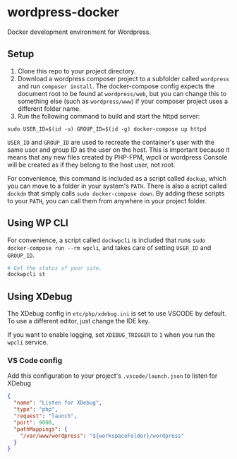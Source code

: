 # wordpress-docker

Docker development environment for Wordpress.

## Setup

1. Clone this repo to your project directory.
2. Download a wordpress composer project to a subfolder called `wordpress` and run `composer install`. The docker-compose config expects the document root to be found at `wordpress/web`, but you can change this to something else (such as `wordpress/www`) if your composer project uses a different folder name.
3. Run the following command to build and start the httpd server:

```
sudo USER_ID=$(id -u) GROUP_ID=$(id -g) docker-compose up httpd
```

`USER_ID` and `GROUP_ID` are used to recreate the container's user with the same user and group ID as the user on the host. This is important because it means that any new files created by PHP-FPM, wpcli or wordpress Console will be created as if they belong to the host user, not root.

For convenience, this command is included as a script called `dockup`, which you can move to a folder in your system's `PATH`. There is also a script called `dockdn` that simply calls `sudo docker-compose down`. By adding these scripts to your `PATH`, you can call them from anywhere in your project folder.

## Using WP CLI

For convenience, a script called `dockwpcli` is included that runs `sudo docker-compose run --rm wpcli`, and takes care of setting `USER_ID` and `GROUP_ID`.

```bash
# Get the status of your site.
dockwpcli st
```

## Using XDebug

The XDebug config in `etc/php/xdebug.ini` is set to use VSCODE by default. To use a different editor, just change the IDE key.

If you want to enable logging, set `XDEBUG_TRIGGER` to `1` when you run the `wpcli` service.

### VS Code config

Add this configuration to your project's `.vscode/launch.json` to listen for XDebug

```json
{
  "name": "Listen for XDebug",
  "type": "php",
  "request": "launch",
  "port": 9000,
  "pathMappings": {
    "/var/www/wordpress": "${workspaceFolder}/wordpress"
  }
}
```
